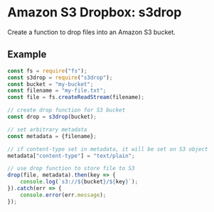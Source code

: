 Amazon S3 Dropbox: s3drop
=========================
Create a function to drop files into an Amazon S3 bucket.

Example
-------
```js
const fs = require("fs");
const s3drop = require("s3drop");
const bucket = "my-bucket";
const filename = "my-file.txt";
const file = fs.createReadStream(filename);

// create drop function for S3 bucket
const drop = s3drop(bucket);

// set arbitrary metadata
const metadata = {filename};

// if content-type set in metadata, it will be set on S3 object
metadata["content-type"] = "text/plain";

// use drop function to store file to S3
drop(file, metadata).then(key => {
    console.log(`s3://${bucket}/${key}`);
}).catch(err => {
    console.error(err.message);
});
```
